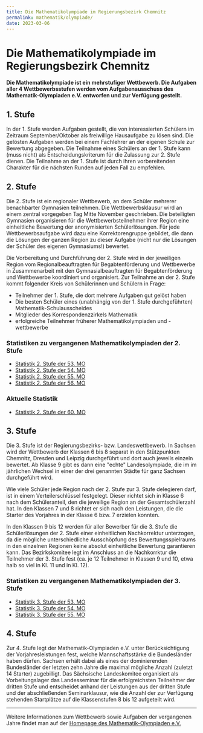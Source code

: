 ```yaml
---
title: Die Mathematikolympiade im Regierungsbezirk Chemnitz
permalink: mathematik/olympiade/
date: 2023-03-06
---
```


# Die Mathematikolympiade im Regierungsbezirk Chemnitz

**Die Mathematikolympiade ist ein mehrstufiger Wettbewerb. Die Aufgaben aller 4 Wettbewerbsstufen werden vom Aufgabenausschuss des Mathematik-Olympiaden e.V. entworfen und zur Verfügung gestellt.**

## 1. Stufe

In der 1. Stufe werden Aufgaben gestellt, die von interessierten Schülern im Zeitraum September/Oktober als freiwillige Hausaufgabe zu lösen sind. Die gelösten Aufgaben werden bei einem Fachlehrer an der eigenen Schule zur Bewertung abgegeben. Die Teilnahme eines Schülers an der 1. Stufe kann (muss nicht) als Entscheidungskriterum für die Zulassung zur 2. Stufe dienen. Die Teilnahme an der 1. Stufe ist durch ihren vorbereitenden Charakter für die nächsten Runden auf jeden Fall zu empfehlen.

## 2. Stufe

Die 2. Stufe ist ein regionaler Wettbewerb, an dem Schüler mehrerer benachbarter Gymnasien teilnehmen. Die Wettbewerbsklausur wird an einem zentral vorgegeben Tag Mitte November geschrieben. Die beteiligten Gymnasien organisieren für die Wettbewerbsteilnehmer ihrer Region eine einheitliche Bewertung der anonymisierten Schülerlösungen. Für jede Wettbewerbsaufgabe wird dazu eine Korrektorengruppe gebildet, die dann die Lösungen der ganzen Region zu dieser Aufgabe (nicht nur die Lösungen der Schüler des eigenen Gymnasiums!) bewertet.

Die Vorbereitung und Durchführung der 2. Stufe wird in der jeweiligen Region vom Regionalbeauftragten für Begabtenförderung und Wettbewerbe in Zusammenarbeit mit den Gymnasialbeauftragten für Begabtenförderung und Wettbewerbe koordiniert und organisiert.
Zur Teilnahme an der 2. Stufe kommt folgender Kreis von Schülerinnen und Schülern in Frage:

- Teilnehmer der 1. Stufe, die dort mehrere Aufgaben gut gelöst haben
- Die besten Schüler eines (unabhängig von der 1. Stufe durchgeführten) Mathematik-Schulausscheides
- Mitglieder des Korrespondenzzirkels Mathematik
- erfolgreiche Teilnehmer früherer Mathematikolympiaden und -wettbewerbe

### Statistiken zu vergangenen Mathematikolympiaden der 2. Stufe

- [Statistik 2. Stufe der 53. MO]()
- [Statistik 2. Stufe der 54. MO]()
- [Statistik 2. Stufe der 55. MO]()
- [Statistik 2. Stufe der 56. MO]()

### Aktuelle Statistik

- [Statistik 2. Stufe der 60. MO]()

## 3. Stufe

Die 3. Stufe ist der Regierungsbezirks- bzw. Landeswettbewerb. In Sachsen wird der Wettbewerb der Klassen 6 bis 8 separat in den Stützpunkten Chemnitz, Dresden und Leipzig durchgeführt und dort auch jeweils einzeln bewertet. Ab Klasse 9 gibt es dann eine "echte" Landesolympiade, die im im jährlichen Wechsel in einer der drei genannten Städte für ganz Sachsen durchgeführt wird.

Wie viele Schüler jede Region nach der 2. Stufe zur 3. Stufe delegieren darf, ist in einem Verteilerschlüssel festgelegt. Dieser richtet sich in Klasse 6 nach dem Schüleranteil, den die jeweilige Region an der Gesamtschülerzahl hat. In den Klassen 7 und 8 richtet er sich nach den Leistungen, die die Starter des Vorjahres in der Klasse 6 bzw. 7 erzielen konnten.

In den Klassen 9 bis 12 werden für aller Bewerber für die 3. Stufe die Schülerlösungen der 2. Stufe einer einheitlichen Nachkorrektur unterzogen, da die mögliche unterschiedliche Ausschöpfung des Bewertungsspielraums in den einzelnen Regionen keine absolut einheitliche Bewertung garantieren kann. Das Bezirkskomitee legt im Anschluss an die Nachkorrktur die Teilnehmer der 3. Stufe fest (ca. je 12 Teilnehmer in Klassen 9 und 10, etwa halb so viel in Kl. 11 und in Kl. 12).

### Statistiken zu vergangenen Mathematikolympiaden der 3. Stufe

- [Statistik 3. Stufe der 53. MO]()
- [Statistik 3. Stufe der 54. MO]()
- [Statistik 3. Stufe der 55. MO]()

## 4. Stufe

Zur 4. Stufe legt der Mathematik-Olympiaden e.V. unter Berücksichtigung der Vorjahresleistungen fest, welche Mannschaftsstärke die Bundesländer haben dürfen.
Sachsen erhält dabei als eines der dominierenden Bundesländer der letzten zehn Jahre die maximal mögliche Anzahl (zuletzt 14 Starter) zugebilligt.
Das Sächsische Landeskomitee organisiert als Vorbeitungslager das Landesseminar für die erfolgreichsten Teilnehmer der dritten Stufe und entscheidet anhand der Leistungen aus der dritten Stufe und der abschließenden Seminarklausur, wie die Anzahl der zur Verfügung stehenden Startplätze auf die Klassenstufen 8 bis 12 aufgeteilt wird.

---

Weitere Informationen zum Wettbewerb sowie Aufgaben der vergangenen Jahre findet man auf der [Homepage des Mathematik-Olympiaden e.V.](https://www.mathematik-olympiaden.de/)
